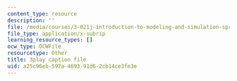 ```yaml
---
content_type: resource
description: ''
file: /media/courses/3-021j-introduction-to-modeling-and-simulation-spring-2012/a25c96eb597a469391d62cb14ce3fe3e_HkoxlFUerR0.srt
file_type: application/x-subrip
learning_resource_types: []
ocw_type: OCWFile
resourcetype: Other
title: 3play caption file
uid: a25c96eb-597a-4693-91d6-2cb14ce3fe3e
---
```

